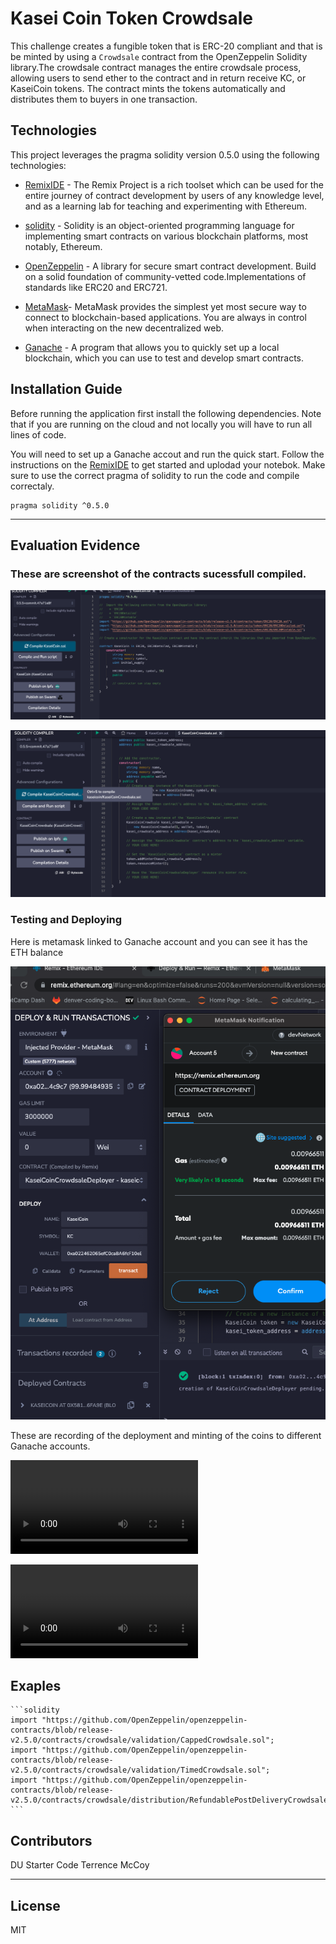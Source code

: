 # Kasei Coin Token Crowdsale

This challenge creates a fungible token that is ERC-20 compliant and that is be minted by using a `Crowdsale` contract from the OpenZeppelin Solidity library.The crowdsale contract manages the entire crowdsale process, allowing users to send ether to the contract and in return receive KC, or KaseiCoin tokens. The contract mints the tokens automatically and distributes them to buyers in one transaction.


## Technologies

This project leverages the pragma solidity version 0.5.0 using the following technologies:

* [RemixIDE](https://remix.ethereum.org/) - The Remix Project is a rich toolset which can be used for the entire journey of contract development by users of any knowledge level, and as a learning lab for teaching and experimenting with Ethereum.

* [solidity](https://soliditylang.org/) - Solidity is an object-oriented programming language for implementing smart contracts on various blockchain platforms, most notably, Ethereum.

* [OpenZeppelin](https://docs.openzeppelin.com/contracts/4.x/) - A library for secure smart contract development. Build on a solid foundation of community-vetted code.Implementations of standards like ERC20 and ERC721.

* [MetaMask](https://metamask.io/)- MetaMask provides the simplest yet most secure way to connect to blockchain-based applications. You are always in control when interacting on the new decentralized web.

* [Ganache](https://trufflesuite.com/ganache/) - A program that allows you to quickly set up a local blockchain, which you can use to test and develop smart contracts.

## Installation Guide

Before running the application first install the following dependencies. Note that if you are running on the cloud and not locally you will have to run all lines of code.

You will need to set up a Ganache accout and run the quick start. Follow the instructions on the [RemixIDE](hhttps://remix.ethereum.org/) to get started and uplodad your notebok. Make sure to use the correct pragma of solidity to run the code and compile correctaly. 

```
pragma solidity ^0.5.0

```


---
## Evaluation Evidence 

### These are screenshot of the contracts sucessfull compiled. 

![sscompile](./images/complieSuccess.png)

![sscompileCS](./images/compileCrowdsale.png)

### Testing and Deploying

Here is metamask linked to Ganache account and you can see it has the ETH balance 

 ![MMLink](./images/metamaskSuccesslink.png)


These are recording of the deployment and minting of the coins to different Ganache accounts. 

![mint1](./recordings/mintingcoin.mov)


![mint2](./recordings/mintAccount2.mov)



## Exaples

    ```solidity
    import "https://github.com/OpenZeppelin/openzeppelin-contracts/blob/release-v2.5.0/contracts/crowdsale/validation/CappedCrowdsale.sol";
    import "https://github.com/OpenZeppelin/openzeppelin-contracts/blob/release-v2.5.0/contracts/crowdsale/validation/TimedCrowdsale.sol";
    import "https://github.com/OpenZeppelin/openzeppelin-contracts/blob/release-v2.5.0/contracts/crowdsale/distribution/RefundablePostDeliveryCrowdsale.sol";
    ```

## Contributors

DU Starter Code
Terrence McCoy


---

## License

MIT
